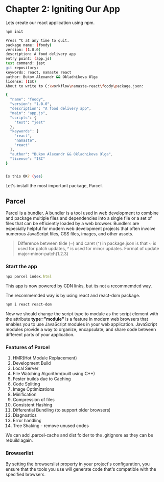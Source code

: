 # Chapter 2: Igniting Our App

Lets create our react application using npm.

```bash
npm init

Press ^C at any time to quit.
package name: (foody)
version: (1.0.0)
description: A food delivery app
entry point: (app.js)
test command: jest
git repository:
keywords: react, namaste react
author: Bukov Alexandr && Okladnikova Olga
license: (ISC)
About to write to C:\workflow\namaste-react\foody\package.json:

{
  "name": "foody",
  "version": "1.0.0",
  "description": "A food delivery app",
  "main": "app.js",
  "scripts": {
    "test": "jest"
  },
  "keywords": [
    "react",
    "namaste",
    "react"
  ],
  "author": "Bukov Alexandr && Okladnikova Olga",
  "license": "ISC"
}


Is this OK? (yes)
```

Let's install the most important package, Parcel.

## Parcel

Parcel is a bundler. A bundler is a tool used in web development to combine and package multiple files and dependencies into a single file or a set of files that can be efficiently loaded by a web browser. Bundlers are especially helpful for modern web development projects that often involve numerous JavaScript files, CSS files, images, and other assets.

> Difference between tilde (~) and caret (^) in package.json is that ~ is used for patch updates, ^ is used for minor updates. Format of update major-minor-patch(1.2.3)

### Start the app

```js
npx parcel index.html
```

This app is now powered by CDN links, but its not a recommemded way.

The recommemded way is by using react and react-dom package.

```bash
npm i react react-dom
```

Now we should change the script type to module as the script element with the attribute **type="module"** is a feature in modern web browsers that enables you to use JavaScript modules in your web application. JavaScript modules provide a way to organize, encapsulate, and share code between different parts of your application.

### Features of Parcel

1. HMR(Hot Module Replacement)
2. Development Build
3. Local Server
4. File Watching Algorithm(built using C++)
5. Fester builds due to Caching
6. Code Spliting
7. Image Optimizations
8. Minification
9. Compression of files
10. Consistent Hashing
11. Differential Bundling (to support older browsers)
12. Diagnostics
13. Error handling
14. Tree Shaking - remove unused codes

We can add .parcel-cache and dist folder to the .gitignore as they can be rebuild again.

### Browserlist

By setting the browserslist property in your project's configuration, you ensure that the tools you use will generate code that's compatible with the specified browsers.
